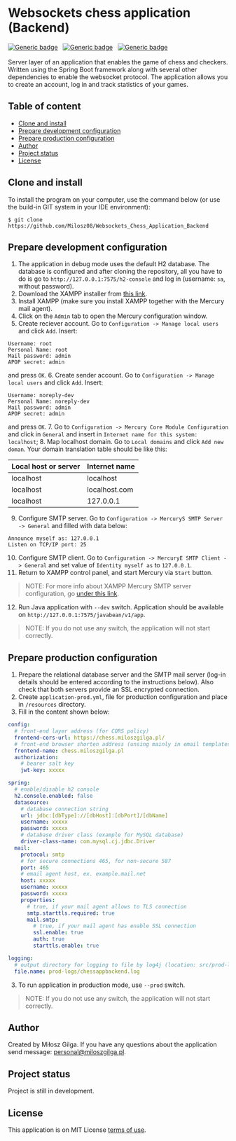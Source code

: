 # Websockets chess application (Backend)
[![Generic badge](https://img.shields.io/badge/Made%20with-Spring%20Boot%202.7.3-1abc9c.svg)](https://www.java.com/en/)&nbsp;&nbsp;
[![Generic badge](https://img.shields.io/badge/Build%20with-Gradle-green.svg)](https://maven.apache.org/)&nbsp;&nbsp;
[![Generic badge](https://img.shields.io/badge/Packaging-War%20-brown.svg)](https://maven.apache.org/)&nbsp;&nbsp;
<br><br>
Server layer of an application that enables the game of chess and checkers. Written using the Spring Boot framework 
along with several other dependencies to enable the websocket protocol. The application allows you to create an account, 
log in and track statistics of your games.

## Table of content
* [Clone and install](#clone-and-install)
* [Prepare development configuration](#prepare-development-configuration)
* [Prepare production configuration](#prepare-production-configuration)
* [Author](#author)
* [Project status](#project-status)
* [License](#license)

<a name="clone-and-install"></a>
## Clone and install

To install the program on your computer, use the command below (or use the build-in GIT system in your IDE environment):
```
$ git clone https://github.com/Milosz08/Websockets_Chess_Application_Backend
```

<a name="prepare-development-configuration"></a>
## Prepare development configuration
1. The application in debug mode uses the default H2 database. The database is configured and after cloning the 
repository, all you have to do is go to `http://127.0.0.1:7575/h2-console` and log in (username: `sa`, without password).
2. Download the XAMPP installer from [this link](https://www.apachefriends.org/download.html).
3. Install XAMPP (make sure you install XAMPP together with the Mercury mail agent).
4. Click on the `Admin` tab to open the Mercury configuration window.
5. Create reciever account. Go to `Configuration -> Manage local users` and click `Add`. Insert:
```
Username: root
Personal Name: root
Mail password: admin
APOP secret: admin
```
and press `OK`.
6. Create sender account. Go to `Configuration -> Manage local users` and click `Add`. Insert:
```
Username: noreply-dev
Personal Name: noreply-dev
Mail password: admin
APOP secret: admin
```
and press `OK`.
7. Go to `Configuration -> Mercury Core Module Configuration` and click in `General` and insert in `Internet name for
this system: localhost`;
8. Map localhost domain. Go to `Local domains` and click `Add new doman`. Your domain translation table should be like this:

| Local host or server | Internet name |
|----------------------|---------------|
| localhost            | localhost     |
| localhost            | localhost.com |
| localhost            | 127.0.0.1     |

9. Configure SMTP server. Go to `Configuration -> MercuryS SMTP Server -> General` and filled with data below:
```
Announce myself as: 127.0.0.1
Listen on TCP/IP port: 25
```
10. Configure SMTP client. Go to `Configuration -> MercuryE SMTP Client -> General` and set value of `Identity myself as`
to `127.0.0.1`.
11. Return to XAMPP control panel, and start Mercury via `Start` button.
> NOTE: For more info about XAMPP Mercury SMTP server configuration, go 
> [under this link](https://www.c-sharpcorner.com/UploadFile/c8aa13/send-mail-on-local-host-via-mercury-with-xampp/).
12. Run Java application with `--dev` switch. Application should be available on `http://127.0.0.1:7575/javabean/v1/app`.
> NOTE: If you do not use any switch, the application will not start correctly.

<a name="prepare-production-configuration"></a>
## Prepare production configuration

1. Prepare the relational database server and the SMTP mail server (log-in details should be entered according to the 
instructions below). Also check that both servers provide an SSL encrypted connection.
2. Create `application-prod.yml`, file for production configuration and place in `/resources` directory.
3. Fill in the content shown below:
```yaml
config:
  # front-end layer address (for CORS policy)
  frontend-cors-url: https://chess.miloszgilga.pl/
  # front-end browser shorten address (unsing mainly in email templates)
  frontend-name: chess.miloszgilga.pl
  authorization:
    # bearer salt key
    jwt-key: xxxxx

spring:
  # enable/disable h2 console
  h2.console.enabled: false
  datasource:
    # database connection string
    url: jdbc:[dbType]://[dbHost]:[dbPort]/[dbName]
    username: xxxxx
    password: xxxxx
    # database driver class (example for MySQL database)
    driver-class-name: com.mysql.cj.jdbc.Driver
  mail:
    protocol: smtp
    # for secure connections 465, for non-secure 587
    port: 465
    # email agent host, ex. example.mail.net
    host: xxxxx
    username: xxxxx
    password: xxxxx
    properties:
      # true, if your mail agent allows to TLS connection
      smtp.starttls.required: true
      mail.smtp:
        # true, if your mail agent has enable SSL connection
        ssl.enable: true
        auth: true
        starttls.enable: true

logging:
  # output directory for logging to file by log4j (location: src/prod-logs...)
  file.name: prod-logs/chessappbackend.log
```
3. To run application in production mode, use `--prod` switch.
> NOTE: If you do not use any switch, the application will not start correctly.

<a name="author"></a>
## Author
Created by Miłosz Gilga. If you have any questions about the application send message:
[personal@miloszgilga.pl](mailto:personal@miloszgilga.pl).

<a name="project-status"></a>
## Project status
Project is still in development.

<a name="license"></a>
## License
This application is on MIT License [terms of use](https://en.wikipedia.org/wiki/MIT_License).
